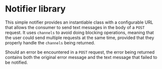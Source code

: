 # Notifier library

This simple notifier provides an instantiable class with a configurable URL that allows the consumer to send text
messages in the body of a `POST` request. It uses `channels` to avoid doing blocking operations, meaning that the user
could send multiple requests at the same time, provided that they properly handle the `channels` being returned.

Should an error be encountered in a `POST` request, the error being returned contains both the original error message
and the text message that failed to be notified.